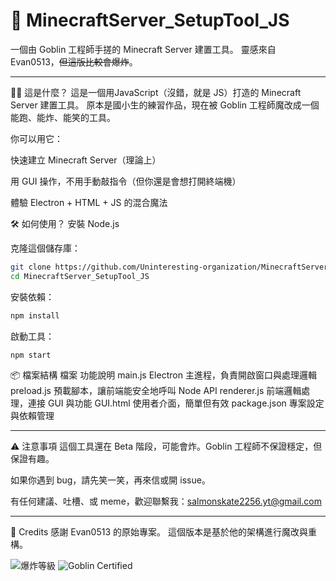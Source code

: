 # 🧰 MinecraftServer_SetupTool_JS
一個由 Goblin 工程師手搓的 Minecraft Server 建置工具。 靈感來自 Evan0513，~~但這版比較會爆炸~~。

---

🧙‍♂️ 這是什麼？
這是一個用JavaScript（沒錯，就是 JS）打造的 Minecraft Server 建置工具。 原本是國小生的練習作品，現在被 Goblin 工程師魔改成一個能跑、能炸、能笑的工具。

你可以用它：

快速建立 Minecraft Server（理論上）

用 GUI 操作，不用手動敲指令（但你還是會想打開終端機）

體驗 Electron + HTML + JS 的混合魔法

🛠️ 如何使用？
安裝 Node.js

克隆這個儲存庫：

```bash 
git clone https://github.com/Uninteresting-organization/MinecraftServer_SetupTool_JS.git
cd MinecraftServer_SetupTool_JS
```
安裝依賴：

```bash
npm install
```
啟動工具：

```bash
npm start
```
📦 檔案結構
檔案	          功能說明
main.js	      Electron 主進程，負責開啟窗口與處理邏輯
preload.js	  預載腳本，讓前端能安全地呼叫 Node API
renderer.js	  前端邏輯處理，連接 GUI 與功能
GUI.html	    使用者介面，簡單但有效
package.json	專案設定與依賴管理

---

⚠️ 注意事項
這個工具還在 Beta 階段，可能會炸。Goblin 工程師不保證穩定，但保證有趣。

如果你遇到 bug，請先笑一笑，再來信或開 issue。

有任何建議、吐槽、或 meme，歡迎聯繫我：salmonskate2256.yt@gmail.com

---

🧠 Credits
感謝 Evan0513 的原始專案。 這個版本是基於他的架構進行魔改與重構。

![爆炸等級](https://img.shields.io/badge/%F0%9F%92%A5-Beta-red)
![Goblin Certified](https://img.shields.io/badge/Goblin-Approved-green)
